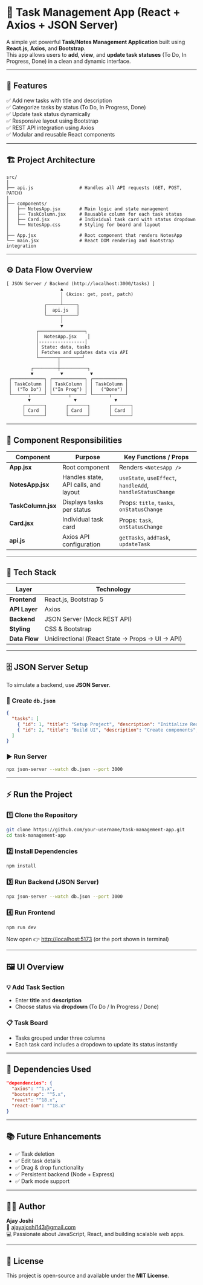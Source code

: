 # 📝 Task Management App (React + Axios + JSON Server)

A simple yet powerful **Task/Notes Management Application** built using **React.js**, **Axios**, and **Bootstrap**.  
This app allows users to **add**, **view**, and **update task statuses** (To Do, In Progress, Done) in a clean and dynamic interface.

---

## 🚀 Features

✅ Add new tasks with title and description  
✅ Categorize tasks by status (To Do, In Progress, Done)  
✅ Update task status dynamically  
✅ Responsive layout using Bootstrap  
✅ REST API integration using Axios  
✅ Modular and reusable React components

---

## 🏗️ Project Architecture

```
src/
│
├── api.js                 # Handles all API requests (GET, POST, PATCH)
│
├── components/
│   ├── NotesApp.jsx       # Main logic and state management
│   ├── TaskColumn.jsx     # Reusable column for each task status
│   ├── Card.jsx           # Individual task card with status dropdown
│   └── NotesApp.css       # Styling for board and layout
│
├── App.jsx                # Root component that renders NotesApp
└── main.jsx               # React DOM rendering and Bootstrap integration
```

---

## ⚙️ Data Flow Overview

```
[ JSON Server / Backend (http://localhost:3000/tasks) ]
                    ▲
                    │ (Axios: get, post, patch)
                    │
              ┌─────┴─────┐
              │  api.js   │
              └─────┬─────┘
                    │
                    ▼
           ┌─────────────────┐
           │  NotesApp.jsx    │
           │-----------------│
           │ State: data, tasks
           │ Fetches and updates data via API
           └───────┬────────┘
                   │
         ┌─────────┼──────────┐
         ▼          ▼          ▼
 ┌────────────┐ ┌────────────┐ ┌────────────┐
 │ TaskColumn │ │ TaskColumn │ │ TaskColumn │
 │  ("To Do") │ │("In Prog") │ │   ("Done") │
 └──────┬─────┘ └──────┬─────┘ └──────┬─────┘
        ▼                ▼              ▼
      ┌───────┐       ┌───────┐       ┌───────┐
      │ Card  │       │ Card  │       │ Card  │
      └───────┘       └───────┘       └───────┘
```

---

## 🧠 Component Responsibilities

| Component | Purpose | Key Functions / Props |
|------------|----------|-----------------------|
| **App.jsx** | Root component | Renders `<NotesApp />` |
| **NotesApp.jsx** | Handles state, API calls, and layout | `useState`, `useEffect`, `handleAdd`, `handleStatusChange` |
| **TaskColumn.jsx** | Displays tasks per status | Props: `title`, `tasks`, `onStatusChange` |
| **Card.jsx** | Individual task card | Props: `task`, `onStatusChange` |
| **api.js** | Axios API configuration | `getTasks`, `addTask`, `updateTask` |

---

## 🧩 Tech Stack

| Layer | Technology |
|--------|-------------|
| **Frontend** | React.js, Bootstrap 5 |
| **API Layer** | Axios |
| **Backend** | JSON Server (Mock REST API) |
| **Styling** | CSS & Bootstrap |
| **Data Flow** | Unidirectional (React State → Props → UI → API) |

---

## 🗄️ JSON Server Setup

To simulate a backend, use **JSON Server**.

### 📁 Create `db.json`
```json
{
  "tasks": [
    { "id": 1, "title": "Setup Project", "description": "Initialize React app", "status": "To Do" },
    { "id": 2, "title": "Build UI", "description": "Create components", "status": "In Progress" }
  ]
}
```

### ▶️ Run Server
```bash
npx json-server --watch db.json --port 3000
```

---

## ⚡ Run the Project

### 1️⃣ Clone the Repository
```bash
git clone https://github.com/your-username/task-management-app.git
cd task-management-app
```

### 2️⃣ Install Dependencies
```bash
npm install
```

### 3️⃣ Run Backend (JSON Server)
```bash
npx json-server --watch db.json --port 3000
```

### 4️⃣ Run Frontend
```bash
npm run dev
```

Now open 👉 [http://localhost:5173](http://localhost:5173) (or the port shown in terminal)

---

## 🖼️ UI Overview

### 💡 Add Task Section
- Enter **title** and **description**
- Choose status via **dropdown** (To Do / In Progress / Done)

### 📋 Task Board
- Tasks grouped under three columns
- Each task card includes a dropdown to update its status instantly

---

## 🧰 Dependencies Used

```json
"dependencies": {
  "axios": "^1.x",
  "bootstrap": "^5.x",
  "react": "^18.x",
  "react-dom": "^18.x"
}
```

---

## 📚 Future Enhancements
- ✅ Task deletion
- ✅ Edit task details
- ✅ Drag & drop functionality
- ✅ Persistent backend (Node + Express)
- ✅ Dark mode support

---

## 👨‍💻 Author

**Ajay Joshi**  
📧 [ajayajoshi143@gmail.com](mailto:ajayajoshi143@gmail.com)  
💻 Passionate about JavaScript, React, and building scalable web apps.

---

## 🪪 License

This project is open-source and available under the **MIT License**.
